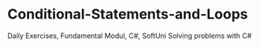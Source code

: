 # Conditional-Statements-and-Loops
Daily Exercises, Fundamental Modul, C#, SoftUni
Solving problems with C#
